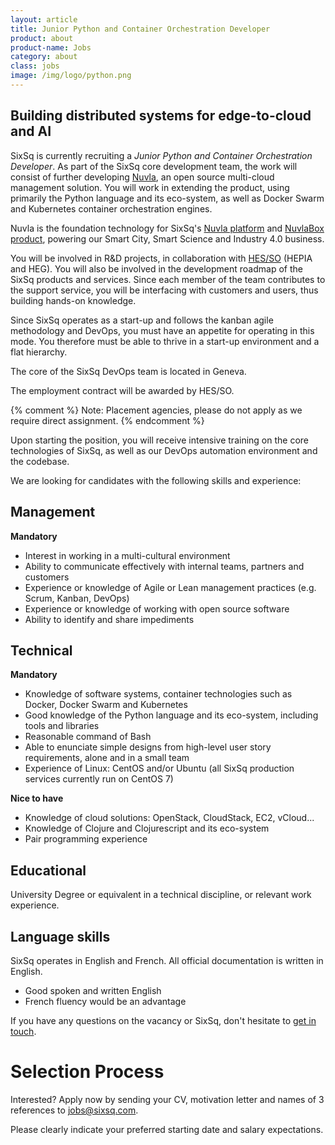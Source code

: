 ```yaml
---
layout: article
title: Junior Python and Container Orchestration Developer
product: about
product-name: Jobs
category: about
class: jobs
image: /img/logo/python.png
---
```


Building distributed systems for edge-to-cloud and AI
----

SixSq is currently recruiting a *Junior Python and Container Orchestration Developer*. As part of the SixSq core development team, the work will
consist of further developing [Nuvla](/products-and-services/slipstream/overview), an open source multi-cloud management solution.  You will work in extending the product, using primarily the Python language and its eco-system, as well as Docker Swarm and Kubernetes container orchestration engines.  

Nuvla is the foundation technology for SixSq's [Nuvla platform](/products-and-services/nuvla/overview) and [NuvlaBox product](/products-and-services/nuvlabox/overview), powering our Smart City, Smart Science and Industry 4.0 business.

You will be involved in R&D projects, in collaboration with [HES/SO](https://www.hes-so.ch/en/homepage-hes-so-1679.html) (HEPIA and HEG). You will also be involved in the
development roadmap of the SixSq products and services.  Since each member of the team contributes to the support service, you will be interfacing with customers and users, thus building hands-on knowledge.

Since SixSq operates as a start-up and follows the kanban agile methodology and DevOps, you must have an appetite for operating in this mode. You therefore must be able to thrive in a start-up environment and a flat hierarchy.

The core of the SixSq DevOps team is located in Geneva. 

The employment contract will be awarded by HES/SO.

{% comment %} Note: Placement agencies, please do not apply as we require direct assignment. {% endcomment %}

Upon starting the position, you will receive intensive training on the core technologies of SixSq, as well as our DevOps automation environment and the codebase.


We are looking for candidates with the following skills and experience:  


Management
----

**Mandatory**

- Interest in working in a multi-cultural environment
- Ability to communicate effectively with internal teams, partners and customers
- Experience or knowledge of Agile or Lean management practices (e.g. Scrum, Kanban, DevOps)
- Experience or knowledge of working with open source software
- Ability to identify and share impediments

Technical
----

**Mandatory**

- Knowledge of software systems, container technologies such as Docker, Docker Swarm and Kubernetes
- Good knowledge of the Python language and its eco-system, including tools and libraries
- Reasonable command of Bash
- Able to enunciate simple designs from high-level user story requirements, alone and in a small team
- Experience of Linux: CentOS and/or Ubuntu (all SixSq production services currently run on CentOS 7)

**Nice to have**

- Knowledge of cloud solutions: OpenStack, CloudStack, EC2, vCloud...
- Knowledge of Clojure and Clojurescript and its eco-system
- Pair programming experience


Educational
----

University Degree or equivalent in a technical discipline, or relevant work experience.


Language skills
----

SixSq operates in English and French. All official documentation is written in English.

- Good spoken and written English
- French fluency would be an advantage


If you have any questions on the vacancy or SixSq, don't hesitate to [get in touch](mailto:jobs@sixsq.com?subject=job%20application).

Selection Process
===================


Interested? Apply now by sending your CV, motivation letter and names of 3 references to [jobs@sixsq.com](mailto:jobs@sixsq.com?subject=job%20application). 


Please clearly indicate your preferred starting date and salary expectations.
